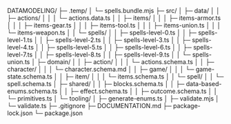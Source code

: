 DATAMODELING/
├─ .temp/
│ └─ spells.bundle.mjs
├─ src/
│ ├─ data/
│ │ ├─ actions/
│ │ │ └─ actions.data.ts
│ │ ├─ items/
│ │ │ ├─ items-armor.ts
│ │ │ ├─ items-gear.ts
│ │ │ ├─ items-tool.ts
│ │ │ ├─ items-union.ts
│ │ │ └─ items-weapon.ts
│ │ └─ spells/
│ │ ├─ spells-level-0.ts
│ │ ├─ spells-level-1.ts
│ │ ├─ spells-level-2.ts
│ │ ├─ spells-level-3.ts
│ │ ├─ spells-level-4.ts
│ │ ├─ spells-level-5.ts
│ │ ├─ spells-level-6.ts
│ │ ├─ spells-level-7.ts
│ │ ├─ spells-level-8.ts
│ │ ├─ spells-level-9.ts
│ │ └─ spells-union.ts
│ ├─ domain/
│ │ ├─ action/
│ │ │ └─ actions.schema.ts
│ │ ├─ character/
│ │ │ └─ character.schema.md
│ │ ├─ game/
│ │ │ └─ game-state.schema.ts
│ │ ├─ item/
│ │ │ └─ items.schema.ts
│ │ └─ spell/
│ │ └─ spell.schema.ts
│ ├─ shared/
│ │ ├─ blocks.schema.ts
│ │ ├─ data-based-enums.schema.ts
│ │ ├─ effect.schema.ts
│ │ ├─ outcome.schema.ts
│ │ └─ primitives.ts
│ └─ tooling/
│ ├─ generate-enums.ts
│ ├─ validate.mjs
│ └─ validate.ts
├─ .gitignore
├─ DOCUMENTATION.md
├─ package-lock.json
└─ package.json
